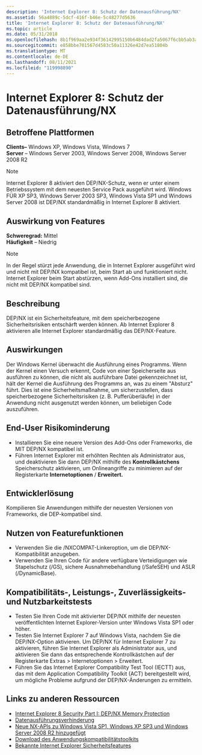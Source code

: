 ```yaml
---
description: 'Internet Explorer 8: Schutz der Datenausführung/NX'
ms.assetid: 56a4889c-5dcf-416f-b46e-5c48277d5636
title: 'Internet Explorer 8: Schutz der Datenausführung/NX'
ms.topic: article
ms.date: 05/31/2018
ms.openlocfilehash: 8b1f969aa2e934f36142995150b6484dad2fa5067f6cbb5ab3a947055af375ed
ms.sourcegitcommit: e858bbe701567d4583c50a11326e42d7ea51804b
ms.translationtype: MT
ms.contentlocale: de-DE
ms.lasthandoff: 08/11/2021
ms.locfileid: "119998890"
---
```

# <a name="internet-explorer-8---data-execution-protectionnx"></a>Internet Explorer 8: Schutz der Datenausführung/NX

## <a name="affected-platforms"></a>Betroffene Plattformen

 **Clients–** Windows XP, Windows Vista, Windows 7  
**Server** – Windows Server 2003, Windows Server 2008, Windows Server 2008 R2  










> [!Note]  
> Internet Explorer 8 aktiviert den DEP/NX-Schutz, wenn er unter einem Betriebssystem mit dem neuesten Service Pack ausgeführt wird. Windows FÜR XP SP3, Windows Server 2003 SP3, Windows Vista SP1 und Windows Server 2008 ist DEP/NX standardmäßig in Internet Explorer 8 aktiviert.

 

## <a name="feature-impact"></a>Auswirkung von Features

**Schweregrad:** Mittel  
**Häufigkeit** – Niedrig  

> [!Note]  
> In der Regel stürzt jede Anwendung, die in Internet Explorer ausgeführt wird und nicht mit DEP/NX kompatibel ist, beim Start ab und funktioniert nicht. Internet Explorer beim Start abstürzen, wenn Add-Ons installiert sind, die nicht mit DEP/NX kompatibel sind.

 

## <a name="description"></a>Beschreibung

DEP/NX ist ein Sicherheitsfeature, mit dem speicherbezogene Sicherheitsrisiken entschärft werden können. Ab Internet Explorer 8 aktivieren alle Internet Explorer standardmäßig das DEP/NX-Feature.

## <a name="manifestation-of-impact"></a>Auswirkungen

Der Windows Kernel überwacht die Ausführung eines Programms. Wenn der Kernel einen Versuch erkennt, Code von einer Speicherseite aus ausführen zu können, die nicht als ausführbare Datei gekennzeichnet ist, hält der Kernel die Ausführung des Programms an, was zu einem "Absturz" führt. Dies ist eine Sicherheitsmaßnahme, um sicherzustellen, dass speicherbezogene Sicherheitsrisiken (z. B. Pufferüberläufe) in der Anwendung nicht ausgenutzt werden können, um beliebigen Code auszuführen.

## <a name="end-user-mitigation"></a>End-User Risikominderung

-   Installieren Sie eine neuere Version des Add-Ons oder Frameworks, die MIT DEP/NX kompatibel ist.
-   Führen Internet Explorer mit erhöhten Rechten als Administrator aus, und deaktivieren Sie dann DEP/NX mithilfe des **Kontrollkästchens** Speicherschutz aktivieren, um Onlineangriffe zu minimieren auf der Registerkarte **Internetoptionen**  /  **Erweitert.**

## <a name="developer-solution"></a>Entwicklerlösung

Kompilieren Sie Anwendungen mithilfe der neuesten Versionen von Frameworks, die DEP-kompatibel sind.

## <a name="leveraging-feature-capabilities"></a>Nutzen von Featurefunktionen

-   Verwenden Sie die /NXCOMPAT-Linkeroption, um die DEP/NX-Kompatibilität anzugeben.
-   Verwenden Sie Ihren Code für andere verfügbare Verteidigungen wie Stapelschutz (/GS), sichere Ausnahmebehandlung (/SafeSEH) und ASLR (/DynamicBase).

## <a name="compatibility-performance-reliability-and-usability-testing"></a>Kompatibilitäts-, Leistungs-, Zuverlässigkeits- und Nutzbarkeitstests

-   Testen Sie Ihren Code mit aktivierter DEP/NX mithilfe der neuesten veröffentlichten Internet Explorer-Version unter Windows Vista SP1 oder höher.
-   Testen Sie Internet Explorer 7 auf Windows Vista, nachdem Sie die DEP/NX-Option aktivieren. Um DEP/NX für Internet Explorer 7 zu aktivieren, führen Sie Internet Explorer als Administrator aus, und aktivieren Sie dann das entsprechende Kontrollkästchen auf der Registerkarte Extras > Internetoptionen > Erweitert.
-   Führen Sie das Internet Explorer Compatibility Test Tool (IECTT) aus, das mit dem Application Compatibility Toolkit (ACT) bereitgestellt wird, um mögliche Probleme aufgrund der DEP/NX-Änderungen zu ermitteln.

## <a name="links-to-other-resources"></a>Links zu anderen Ressourcen

-   [Internet Explorer 8 Security Part I: DEP/NX Memory Protection](/archive/blogs/ie/)
-   [Datenausführungsverhinderung](../memory/data-execution-prevention.md)
-   [Neue NX-APIs zu Windows Vista SP1, Windows XP SP3 und Windows Server 2008 R2 hinzugefügt](/archive/blogs/michael_howard/)
-   [Download des Anwendungskompatibilitätstoolkits](/windows-hardware/get-started/adk-install)
-   [Bekannte Internet Explorer Sicherheitsfeatures](/previous-versions/windows/it-pro/windows-7/cc722079(v=ws.10))

 

 
